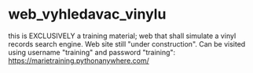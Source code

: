 # web_vyhledavac_vinylu
this is EXCLUSIVELY a training material; web that shall simulate a vinyl records search engine.
Web site still "under construction". Can be visited using username "training" and password "training":
https://marietraining.pythonanywhere.com/

